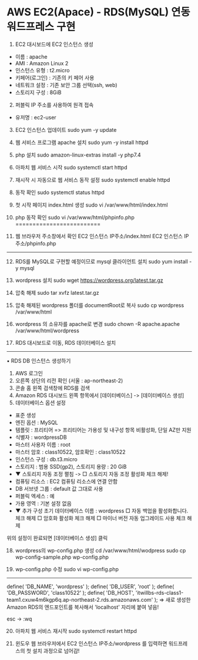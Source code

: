 # AWS EC2(Apace) - RDS(MySQL) 연동 워드프레스 구현 
1. EC2 대시보드에 EC2 인스턴스 생성
- 이름 : apache
- AMI : Amazon Linux 2
- 인스턴스 유형 : t2.micro
- 키페어(로그인) : 기존의 키 페어 사용
- 네트워크 설정 : 기존 보안 그룹 선택(ssh, web)
- 스토리지 구성 : 8GiB

2. 퍼블릭 IP 주소를 사용하여 원격 접속
- 유저명 : ec2-user

3. EC2 인스턴스 업데이트
sudo yum -y update

4. 웹 서비스 프로그램 apache 설치
sudo yum -y install httpd

5. php 설치
sudo amazon-linux-extras install -y php7.4

6. 아파치 웹 서비스 시작
sudo systemctl start httpd

7. 재시작 시 자동으로 웹 서비스 동작 설정
sudo systemctl enable httpd

8. 동작 확인
sudo systemctl status httpd

9. 첫 시작 페이지 index.html 생성
sudo vi /var/www/html/index.html

10. php 동작 확인
sudo vi /var/www/html/phpinfo.php
=========================
<?php
	phpinfo();
?>

11. 웹 브라우저 주소창에서 확인
EC2 인스턴스 IP주소/index.html
EC2 인스턴스 IP주소/phpinfo.php

---

12. RDS를 MySQL로 구현할 예정이므로 mysql 클라이언트 설치
sudo yum install -y mysql

13.  wordpress 설치
sudo wget https://wordpress.org/latest.tar.gz

14. 압축 해제
sudo tar xvfz latest.tar.gz

15. 압축 해제된 wordpress 폴더를 documentRoot로 복사
sudo cp wordpress /var/www/html

16. wordpress 의 소유자를 apache로 변경
sudo chown -R apache.apache /var/www/html/wordpress

17. RDS 대시보드로 이동, RDS 데이터베이스 설치
---

▪ RDS DB 인스턴스 생성하기
1. AWS 로그인
2. 오른쪽 상단의 리전 확인 (서울 : ap-northeast-2)
3. 콘솔 홈 왼쪽 검색창에 RDS를 검색
4. Amazon RDS 대시보드 왼쪽 항목에서 [데이터베이스] -> [데이터베이스 생성]
5. 데이터베이스 옵션 설정
- 표준 생성
- 엔진 옵션 : MySQL
- 템플릿 : 프리티어
  => 프리티어는 가용성 및 내구성 항목 비활성화, 단일 AZ만 지원
- 식별자 : wordpressDB
- 마스터 사용자 이름 : root
- 마스터 암호 : class10522, 암호확인 : class10522
- 인스턴스 구성 : db.t3.micro
- 스토리지 : 범용 SSD(gp2), 스토리지 용량 : 20 GiB
- ▼ 스토리지 자동 조정 펼침 -> □ 스토리지 자동 조정 활성화 체크 해제!
- 컴퓨팅 리소스 : EC2 컴퓨팅 리소스에 연결 안함
- DB 서브넷 그룹 : default 값 그대로 사용
- 퍼블릭 엑세스 : 예
- 가용 영역 : 기본 설정 없음
- ▼ 추가 구성
  초기 데이터베이스 이름 : wordpress
  □ 자동 백업을 활성화합니다. 체크 해제
  □ 암호화 활성화 체크 해제
  □ 마이너 버전 자동 업그레이드 사용 체크 해제

위의 설정이 완료되면 [데이터베이스 생성] 클릭

18. wordpress의 wp-config.php 생성
cd /var/www/html/wodpress
sudo cp wp-config-sample.php wp-config.php

19. wp-config.php 수정
sudo vi wp-config.php
---
define( 'DB_NAME', 'wordpress' );
define( 'DB_USER', 'root' );
define( 'DB_PASSWORD', 'class10522' );
define( 'DB_HOST', 'itwillbs-rds-class1-team1.cxuw4m6kgp6q.ap-northeast-2.rds.amazonaws.com' );
=> 새로 생성한 Amazon RDS의 엔드포인트를 복사해서 'localhost' 자리에 붙여 넣음!

esc -> :wq

20. 아파치 웹 서비스 재시작
sudo systemctl restart httpd

21. 윈도우 웹 브라우저에서 EC2 인스턴스 IP주소/wordpress 를 입력하면 워드프레스의 첫 설치 과정으로 넘어감!


